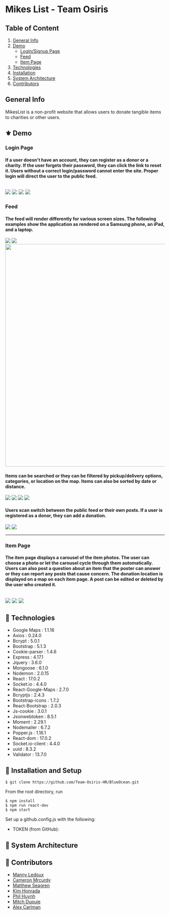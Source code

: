 # Mikes List - Team Osiris

## Table of Content

1. [General Info](https://github.com/Team-Osiris-HR/BlueOcean/blob/dev/README.md#general-info)
2. [Demo](https://github.com/Team-Osiris-HR/BlueOcean/blob/dev/README.md#%EF%B8%8F-demo)
    - [Login/Signup Page](https://github.com/Team-Osiris-HR/BlueOcean/blob/dev/README.md#login-page)
    - [Feed](https://github.com/Team-Osiris-HR/BlueOcean/blob/dev/README.md#feed)
    - [Item Page](https://github.com/Team-Osiris-HR/BlueOcean/blob/dev/README.md#item-page)
3. [Technologies](https://github.com/Team-Osiris-HR/BlueOcean/blob/dev/README.md#-technologies)
4. [Installation](https://github.com/Team-Osiris-HR/BlueOcean/blob/dev/README.md#-installation-and-setup)
5. [System Architecture](https://github.com/Team-Osiris-HR/BlueOcean/blob/dev/README.md#-system-architecture)
6. [Contributors](https://github.com/Team-Osiris-HR/BlueOcean/blob/dev/README.md#-contributors)

## General Info

MikesList is a non-profit website that allows users to donate tangible items to charities or other users.

## ⚜️ Demo

### Login Page

#### If a user doesn't have an account, they can register as a donor or a charity. If the user forgets their password, they can click the link to reset it. Users without a correct login/password cannot enter the site. Proper login will direct the user to the public feed. 

![](https://media.giphy.com/media/HPt5OekCz5XZR5GLpN/giphy.gif)
![](https://media.giphy.com/media/35TeChHRBB1Zc7e3ew/giphy.gif)
![](https://media.giphy.com/media/fIuud07btnCNoKRVmb/giphy.gif)
![](https://media.giphy.com/media/H47rgIuBFw7g0iIG1V/giphy.gif)
---
### Feed

#### The feed will render differently for various screen sizes. The following examples show the application as rendered on a Samsung phone, an iPad, and a laptop.

![](https://media.giphy.com/media/9BtupnUJlFLHMYUqKP/giphy.gif) ![](https://media.giphy.com/media/5Diu7UQyjYdrgMCN6X/giphy.gif) 
<img src="https://media.giphy.com/media/0Mm6noiioGANaMbS8n/giphy.gif" width=700/>

#### Items can be searched or they can be filtered by pickup/delivery options, categories, or location on the map. Items can also be sorted by date or distance.

![](https://media.giphy.com/media/c8qLLR7SJTNCf4J16u/giphy.gif) 
![](https://media.giphy.com/media/mFelNZeuET2CKmok0A/giphy.gif) 
![](https://media.giphy.com/media/zhBSjaqLXsviVvOkCQ/giphy.gif) 
![](https://media.giphy.com/media/80BvP34vS4esPPCqWI/giphy.gif)

#### Users scan switch between the public feed or their own posts. If a user is registered as a donor, they can add a donation. 

![](https://media.giphy.com/media/2yPiSAunimoAPlP7Ta/giphy.gif) 
![](https://media.giphy.com/media/zsPCksYyhZXivc1oMt/giphy.gif)

---
### Item Page

#### The item page displays a carousel of the item photos. The user can choose a photo or let the carousel cycle through them automatically. Users can also post a question about an item that the poster can answer or they can report any posts that cause concern. The donation location is displayed on a map on each item page. A post can be edited or deleted by the user who created it. 

![](https://media.giphy.com/media/4TdHq5DtIF06IiQmMX/giphy.gif)
![](https://media.giphy.com/media/s6AVtovCVdPhc6eoFK/giphy.gif)
![](https://media.giphy.com/media/zsPCksYyhZXivc1oMt/giphy.gif)
---
## 🧪 Technologies

- Google Maps : 1.1.16
- Axios : 0.24.0
- Bcrypt : 5.0.1
- Bootstrap : 5.1.3
- Cookie-parser : 1.4.6
- Express : 4.17.1
- Jquery : 3.6.0
- Mongoose : 6.1.0
- Nodemon : 2.0.15
- React : 17.0.2
- Socket.io : 4.4.0
- React-Google-Maps : 2.7.0
- Bcryptjs : 2.4.3
- Bootstrap-icons : 1.7.2
- React-Bootstrap : 2.0.3
- Js-cookie : 3.0.1
- Jsonwebtoken : 8.5.1
- Moment : 2.29.1
- Nodemailer : 6.7.2
- Popper.js : 1.16.1
- React-dom : 17.0.2
- Socket.io-client : 4.4.0
- uuid : 8.3.2
- Validator : 13.7.0

## 🚀 Installation and Setup

```
$ git clone https://github.com/Team-Osiris-HR/BlueOcean.git
```
From the root directory, run
```
$ npm install
$ npm run react-dev
$ npm start
```

Set up a github.config.js with the following:

- TOKEN (from GitHub):

## 📁 System Architecture

## 🤝 Contributors

- [Manny Ledoux]()
- [Cameron Mrcurdy](https://www.linkedin.com/in/cmccurd/)
- [Matthew Seagren](https://www.linkedin.com/in/matthew-seagren/)
- [Kim Honrada](https://www.linkedin.com/in/kimhonrada21/)
- [Phil Huynh]()
- [Mitch Dupuie]()
- [Alex Carlman]()
